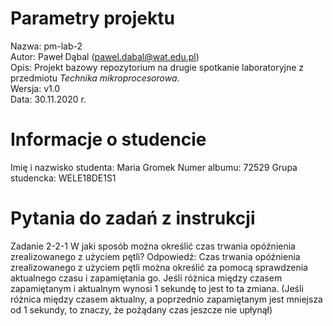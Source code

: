 # Parametry projektu

Nazwa: pm-lab-2  
Autor: Paweł Dąbal (pawel.dabal@wat.edu.pl)  
Opis: Projekt bazowy repozytorium na drugie spotkanie laboratoryjne z przedmiotu _Technika mikroprocesorowa_.  
Wersja: v1.0  
Data: 30.11.2020 r.

# Informacje o studencie

Imię i nazwisko studenta: Maria Gromek 
Numer albumu: 72529 
Grupa studencka: WELE18DE1S1 

# Pytania do zadań z instrukcji

Zadanie 2-2-1
 W jaki sposób można określić czas trwania opóźnienia zrealizowanego z użyciem pętli?
 Odpowiedź:  Czas trwania opóźnienia zrealizowanego z użyciem pętli można określić za pomocą sprawdzenia  aktualnego czasu i zapamiętania go. Jeśli różnica między czasem zapamiętanym i aktualnym wynosi 1 sekundę to jest to ta zmiana. (Jeśli różnica między czasem aktualny, a poprzednio zapamiętanym jest mniejsza od 1 sekundy, to znaczy, że pożądany czas jeszcze nie upłynął) 

